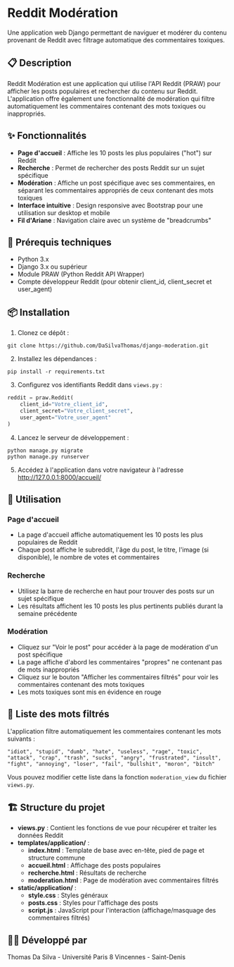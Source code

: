 # Reddit Modération

Une application web Django permettant de naviguer et modérer du contenu provenant de Reddit avec filtrage automatique des commentaires toxiques.

## 📋 Description

Reddit Modération est une application qui utilise l'API Reddit (PRAW) pour afficher les posts populaires et rechercher du contenu sur Reddit. L'application offre également une fonctionnalité de modération qui filtre automatiquement les commentaires contenant des mots toxiques ou inappropriés.

## ✨ Fonctionnalités

- **Page d'accueil** : Affiche les 10 posts les plus populaires ("hot") sur Reddit
- **Recherche** : Permet de rechercher des posts Reddit sur un sujet spécifique
- **Modération** : Affiche un post spécifique avec ses commentaires, en séparant les commentaires appropriés de ceux contenant des mots toxiques
- **Interface intuitive** : Design responsive avec Bootstrap pour une utilisation sur desktop et mobile
- **Fil d'Ariane** : Navigation claire avec un système de "breadcrumbs"

## 🔧 Prérequis techniques

- Python 3.x
- Django 3.x ou supérieur
- Module PRAW (Python Reddit API Wrapper)
- Compte développeur Reddit (pour obtenir client_id, client_secret et user_agent)

## 📦 Installation

1. Clonez ce dépôt :
```
git clone https://github.com/DaSilvaThomas/django-moderation.git
```

2. Installez les dépendances :
```
pip install -r requirements.txt
```

3. Configurez vos identifiants Reddit dans `views.py` :
```python
reddit = praw.Reddit(
    client_id="Votre_client_id",
    client_secret="Votre_client_secret",
    user_agent="Votre_user_agent"
)
```

4. Lancez le serveur de développement :
```
python manage.py migrate
python manage.py runserver
```

5. Accédez à l'application dans votre navigateur à l'adresse http://127.0.0.1:8000/accueil/

## 🚀 Utilisation

### Page d'accueil
- La page d'accueil affiche automatiquement les 10 posts les plus populaires de Reddit
- Chaque post affiche le subreddit, l'âge du post, le titre, l'image (si disponible), le nombre de votes et commentaires

### Recherche
- Utilisez la barre de recherche en haut pour trouver des posts sur un sujet spécifique
- Les résultats affichent les 10 posts les plus pertinents publiés durant la semaine précédente

### Modération
- Cliquez sur "Voir le post" pour accéder à la page de modération d'un post spécifique
- La page affiche d'abord les commentaires "propres" ne contenant pas de mots inappropriés
- Cliquez sur le bouton "Afficher les commentaires filtrés" pour voir les commentaires contenant des mots toxiques
- Les mots toxiques sont mis en évidence en rouge

## 📝 Liste des mots filtrés

L'application filtre automatiquement les commentaires contenant les mots suivants :
```
"idiot", "stupid", "dumb", "hate", "useless", "rage", "toxic", 
"attack", "crap", "trash", "sucks", "angry", "frustrated", "insult", 
"fight", "annoying", "loser", "fail", "bullshit", "moron", "bitch"
```

Vous pouvez modifier cette liste dans la fonction `moderation_view` du fichier `views.py`.

## 🏗️ Structure du projet

- **views.py** : Contient les fonctions de vue pour récupérer et traiter les données Reddit
- **templates/application/** :
  - **index.html** : Template de base avec en-tête, pied de page et structure commune
  - **accueil.html** : Affichage des posts populaires
  - **recherche.html** : Résultats de recherche
  - **moderation.html** : Page de modération avec commentaires filtrés
- **static/application/** :
  - **style.css** : Styles généraux
  - **posts.css** : Styles pour l'affichage des posts
  - **script.js** : JavaScript pour l'interaction (affichage/masquage des commentaires filtrés)

## 👨‍💻 Développé par

Thomas Da Silva - Université Paris 8 Vincennes - Saint-Denis

